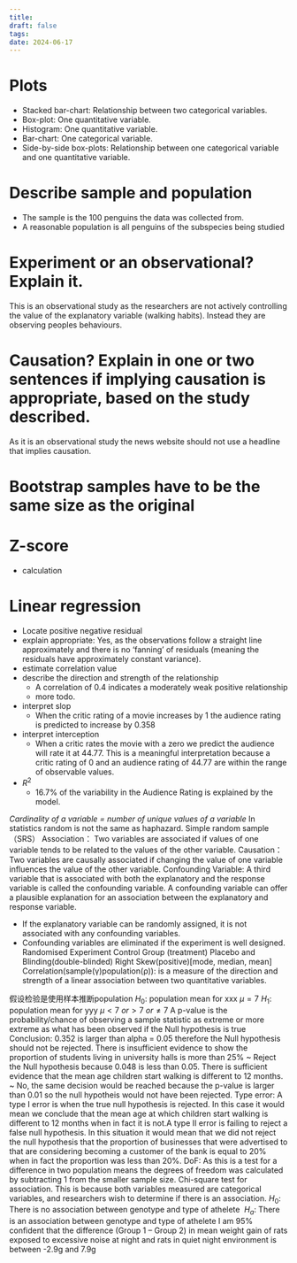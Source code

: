 ```yaml
---
title: 
draft: false
tags: 
date: 2024-06-17
---
```

# Plots
- Stacked bar-chart: Relationship between two categorical variables.
- Box-plot: One quantitative variable.
- Histogram: One quantitative variable.
- Bar-chart: One categorical variable.
- Side-by-side box-plots:   Relationship between one categorical variable and one quantitative variable.
# Describe sample and population
- The sample is the 100 penguins the data was collected from.
- A reasonable population is all penguins of the subspecies being studied
# Experiment or an observational? Explain it. 

This is an observational study as the researchers are not actively controlling the value of the explanatory variable (walking habits). Instead they are observing peoples behaviours.
  
# Causation? Explain in one or two sentences if implying causation is appropriate, based on the study described. 

As it is an observational study the news website should not use a headline that implies causation.

# Bootstrap samples have to be the same size as the original
# Z-score
- calculation
# Linear regression
- Locate positive negative  residual
- explain appropriate:   Yes, as the observations follow a straight line approximately and there is no ‘fanning’ of residuals (meaning the residuals have approximately constant variance).
- estimate   correlation value
- describe the direction and strength of the relationship
	- A correlation of 0.4 indicates a moderately weak positive relationship
	- more todo.
- interpret slop
	-   When the critic rating of a movie increases by 1 the audience rating is predicted to increase by 0.358
- interpret interception
	- When a critic rates the movie with a zero we predict the audience will rate it at 44.77. This is a meaningful interpretation because a critic rating of 0 and an audience rating of 44.77 are within the range of observable values.
- $R^2$
	- 16.7% of the variability in the Audience Rating is explained by the model.

_Cardinality of a variable = number of unique values of a variable_
In statistics random is not the same as haphazard. Simple random sample（SRS）
Association： Two variables are associated if values of one variable tends to be related to the values of the other variable.
Causation： Two variables are causally associated if changing the value of one variable influences the value of the other variable.
Confounding Variable: A third variable that is associated with both the explanatory and the response variable is called the confounding variable.
A confounding variable can offer a plausible explanation for an association between the explanatory and response variable.
- If the explanatory variable can be randomly assigned, it is not associated with any confounding variables.
- Confounding variables are eliminated if the experiment is well designed.
Randomised Experiment
Control Group (treatment) Placebo and Blinding(double-blinded)
Right Skew(positive)[mode, median, mean]
Correlation(sample(γ)population(ρ)): is a measure of the direction and strength of a linear association between two quantitative variables.

假设检验是使用样本推断population
$H_0$: population mean for xxx $\mu = 7$
$H_1$: population mean for yyy $\mu \lt7 \ or \gt 7 \ or \neq 7$ 
A p-value is the probability/chance of observing a sample statistic as extreme or more extreme as what has been observed if the Null hypothesis is true
Conclusion: 0.352 is larger than alpha = 0.05 therefore the Null hypothesis should not be rejected. There is insufficient evidence to show the proportion of students living in university halls is more than 25% ~ Reject the Null hypothesis because 0.048 is less than 0.05. There is sufficient evidence that the mean age children start walking is different to 12 months. ~ No, the same decision would be reached because the p-value is larger than 0.01 so the null hypotheis would not have been rejected.
Type error: A type I error is when the true null hypothesis is rejected. In this case it would mean we conclude that the mean age at which children start walking is different to 12 months when in fact it is not.A type II error is failing to reject a false null hypothesis. In this situation it would mean that we did not reject the null hypothesis that the proportion of businesses that were advertised to that are considering becoming a customer of the bank is equal to 20% when in fact the proportion was less than 20%.
DoF: As this is a test for a difference in two population means the degrees of freedom was calculated by subtracting 1 from the smaller sample size.
Chi-square test for association. This is because both variables measured are categorical variables, and researchers wish to determine if there is an association.
$H_0$: There is no association between genotype and type of athelete 
$H_a$: There is an association between genotype and type of athelete
I am 95% confident that the difference (Group 1 – Group 2) in mean weight gain of rats exposed to excessive noise at night and rats in quiet night environment is between -2.9g and 7.9g
